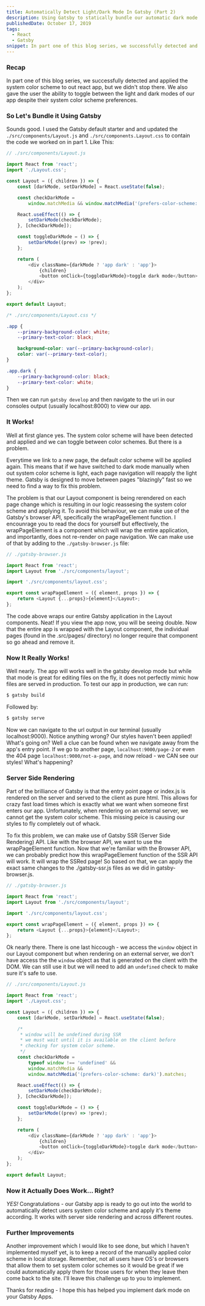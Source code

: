 ```yaml
---
title: Automatically Detect Light/Dark Mode In Gatsby (Part 2)
description: Using Gatsby to statically bundle our automatic dark mode app
publishedDate: October 17, 2019
tags:
  - React
  - Gatsby
snippet: In part one of this blog series, we successfully detected and applied the system color scheme to out react app, but we didn't stop there. We also gave the user the ability to toggle between the light and dark modes of our app despite their system color scheme preferences.
---
```


### Recap

In part one of this blog series, we successfully detected and applied the system color scheme to out react app, but we didn't stop there. We also gave the user the ability to toggle between the light and dark modes of our app despite their system color scheme preferences.

### So Let's Bundle it Using Gatsby

Sounds good. I used the Gatsby default starter and and updated the `./src/components/Layout.js` and `./src/components.Layout.css` to contain the code we worked on in part 1. Like This:

```js
// ./src/components/Layout.js

import React from 'react';
import './Layout.css';

const Layout = ({ children }) => {
	const [darkMode, setDarkMode] = React.useState(false);

	const checkDarkMode =
		window.matchMedia && window.matchMedia('(prefers-color-scheme: dark)').matches;

	React.useEffect(() => {
		setDarkMode(checkDarkMode);
	}, [checkDarkMode]);

	const toggleDarkMode = () => {
		setDarkMode((prev) => !prev);
	};

	return (
		<div className={darkMode ? 'app dark' : 'app'}>
			{children}
			<button onClick={toggleDarkMode}>toggle dark mode</button>
		</div>
	);
};

export default Layout;
```

```css
/* ./src/components/Layout.css */

.app {
	--primary-background-color: white;
	--primary-text-color: black;

	background-color: var(--primary-background-color);
	color: var(--primary-text-color);
}

.app.dark {
	--primary-background-color: black;
	--primary-text-color: white;
}
```

Then we can run `gatsby develop` and then navigate to the uri in our consoles output (usually localhost:8000) to view our app.

### It Works!

Well at first glance yes. The system color scheme will have been detected and applied and we can toggle between color schemes. But there is a problem.

Everytime we link to a new page, the default color scheme will be applied again. This means that if we have switched to dark mode manually when out system color scheme is light, each page navigation will reapply the light theme. Gatsby is designed to move between pages "blazingly" fast so we need to find a way to fix this problem.

The problem is that our Layout component is being rerendered on each page change which is resulting in our logic reassesing the system color scheme and applying it. To avoid this behaviour, we can make use of the Gatsby's browser API, specifically the wrapPageElement function. I encounrage you to read the docs for yourself but effectively, the wrapPageElement is a component which will wrap the entire application, and importantly, does not re-render on page navigation. We can make use of that by adding to the `./gatsby-browser.js` file:

```js
// ./gatsby-browser.js

import React from 'react';
import Layout from './src/components/layout';

import './src/components/layout.css';

export const wrapPageElement = ({ element, props }) => {
	return <Layout {...props}>{element}</Layout>;
};
```

The code above wraps our entire Gatsby application in the Layout components. Neat! If you view the app now, you will be seeing double. Now that the entire app is wrapped with the Layout component, the individual pages (found in the .src/pages/ directory) no longer require that component so go ahead and remove it.

### Now It Really Works!

Well nearly. The app will works well in the gatsby develop mode but while that mode is great for editing files on the fly, it does not perfectly mimic how files are served in production. To test our app in production, we can run:

```bash
$ gatsby build
```

Followed by:

```bash
$ gatsby serve
```

Now we can navigate to the url output in our terminal (usually localhost:9000). Notice anything wrong? Our styles haven't been applied! What's going on? Well a clue can be found when we navigate away from the app's entry point. If we go to another page, `localhost:9000/page-2` or even the 404 page `localhost:9000/not-a-page`, and now reload - we CAN see our styles! What's happening?

### Server Side Rendering

Part of the brilliance of Gatsby is that the entry point page or index.js is rendered on the server and served to the client as pure html. This allows for crazy fast load times which is exactly what we want when someone first enters our app. Unfortunately, when rendering on an external server, we cannot get the system color scheme. This missing peice is causing our styles to fly completely out of whack.

To fix this problem, we can make use of Gatsby SSR (Server Side Rendering) API. Like with the browser API, we want to use the wrapPageElement function. Now that we're familiar with the Browser API, we can probably predict how this wrapPageElement function of the SSR API will work. It will wrap the SSRed page! So based on that, we can apply the exact same changes to the ./gatsby-ssr.js files as we did in gatsby-browser.js.

```js
// ./gatsby-browser.js

import React from 'react';
import Layout from './src/components/layout';

import './src/components/layout.css';

export const wrapPageElement = ({ element, props }) => {
	return <Layout {...props}>{element}</Layout>;
};
```

Ok nearly there. There is one last hiccough - we access the `window` object in our Layout component but when rendering on an external server, we don't have access the the `window` object as that is generated on the client with the DOM. We can still use it but we will need to add an `undefined` check to make sure it's safe to use.

```js
// ./src/components/Layout.js

import React from 'react';
import './Layout.css';

const Layout = ({ children }) => {
	const [darkMode, setDarkMode] = React.useState(false);

	/*
	 * window will be undefined during SSR
	 * we must wait until it is available on the client before
	 * checking for system color scheme.
	 */
	const checkDarkMode =
		typeof window !== 'undefined' &&
		window.matchMedia &&
		window.matchMedia('(prefers-color-scheme: dark)').matches;

	React.useEffect(() => {
		setDarkMode(checkDarkMode);
	}, [checkDarkMode]);

	const toggleDarkMode = () => {
		setDarkMode((prev) => !prev);
	};

	return (
		<div className={darkMode ? 'app dark' : 'app'}>
			{children}
			<button onClick={toggleDarkMode}>toggle dark mode</button>
		</div>
	);
};

export default Layout;
```

### Now it Actually Does Work... Right?

_YES!_ Congratulations - our Gatsby app is ready to go out into the world to automatically detect users system color scheme and apply it's theme according. It works with server side rendering and across different routes.

### Further Improvements

Another improvement which I would like to see done, but which I haven't implemented myself yet, is to keep a record of the manually applied color scheme in local storage. Remember, not all users have OS's or browsers that allow them to set system color schemes so it would be great if we could automatically apply them for those users for when they leave then come back to the site. I'll leave this challenge up to you to implement.

Thanks for reading - I hope this has helped you implement dark mode on your Gatsby Apps.
